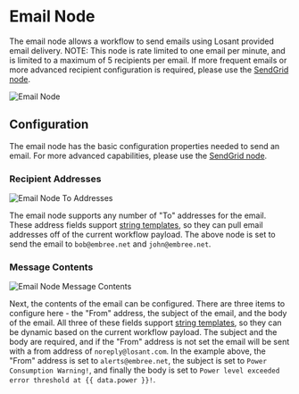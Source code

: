 # Email Node

The email node allows a workflow to send emails using Losant provided email delivery. NOTE: This node is rate limited to one email per minute, and is limited to a maximum of 5 recipients per email. If more frequent emails or more advanced recipient configuration is required, please use the [SendGrid node](/workflows/outputs/sendgrid/).

![Email Node](/images/workflows/outputs/email-node.png "Email Node")

## Configuration

The email node has the basic configuration properties needed to send an email. For more advanced capabilities, please use the [SendGrid node](/workflows/outputs/sendgrid/).

### Recipient Addresses

![Email Node To Addresses](/images/workflows/outputs/email-node-to-addresses.png "Email Node To Addresses")

The email node supports any number of "To" addresses for the email. These address fields support [string templates](/workflows/accessing-payload-data/#string-templates), so they can pull email addresses off of the current workflow payload. The above node is set to send the email to `bob@embree.net` and `john@embree.net`.

### Message Contents

![Email Node Message Contents](/images/workflows/outputs/email-node-message-contents.png "Email Node Message Contents")

Next, the contents of the email can be configured. There are three items to configure here - the "From" address, the subject of the email, and the body of the email. All three of these fields support [string templates](/workflows/accessing-payload-data/#string-templates), so they can be dynamic based on the current workflow payload. The subject and the body are required, and if the "From" address is not set the email will be sent with a from address of `noreply@losant.com`. In the example above, the "From" address is set to `alerts@embree.net`, the subject is set to `Power Consumption Warning!`, and finally the body is set to `Power level exceeded error threshold at {{ data.power }}!`.
